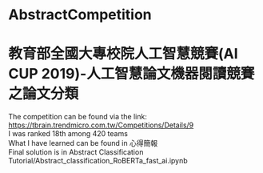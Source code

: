 # AbstractCompetition
# 教育部全國大專校院人工智慧競賽(AI CUP 2019)-人工智慧論文機器閱讀競賽之論文分類
The competition can be found via the link:</br>
https://tbrain.trendmicro.com.tw/Competitions/Details/9 </br>
I was ranked 18th among 420 teams </br>
What I have learned can be found in 心得簡報</br>
Final solution is in Abstract Classification Tutorial/Abstract_classification_RoBERTa_fast_ai.ipynb </br>

